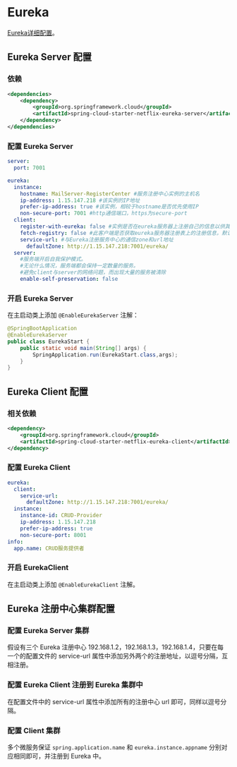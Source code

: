 # Eureka

[Eureka详细配置](https://www.cnblogs.com/april-chen/p/10617066.html)。

## Eureka Server 配置

### 依赖

```xml
<dependencies>
    <dependency>
        <groupId>org.springframework.cloud</groupId>
        <artifactId>spring-cloud-starter-netflix-eureka-server</artifactId>
    </dependency>
</dependencies>
```

### 配置 Eureka Server

```yaml
server:
  port: 7001

eureka:
  instance:
    hostname: MailServer-RegisterCenter #服务注册中心实例的主机名
    ip-address: 1.15.147.218 #该实例的IP地址
    prefer-ip-address: true #该实例，相较于hostname是否优先使用IP
    non-secure-port: 7001 #http通信端口，https为secure-port
  client:
    register-with-eureka: false #实例是否在eureka服务器上注册自己的信息以供其他服务发现，默认为true
    fetch-registry: false #此客户端是否获取eureka服务器注册表上的注册信息，默认为true，false表示这是Eureka服务器
    service-url: #与Eureka注册服务中心的通信zone和url地址
      defaultZone: http://1.15.147.218:7001/eureka/
  server:
    #服务端开启自我保护模式。
    #无论什么情况，服务端都会保持一定数量的服务。
    #避免client与server的网络问题，而出现大量的服务被清除
    enable-self-preservation: false
```

### 开启 Eureka Server

在主启动类上添加 `@EnableEurekaServer` 注解：

```java
@SpringBootApplication
@EnableEurekaServer
public class EurekaStart {
    public static void main(String[] args) {
        SpringApplication.run(EurekaStart.class,args);
    }
}
```

## Eureka Client 配置

### 相关依赖

```xml
<dependency>
    <groupId>org.springframework.cloud</groupId>
    <artifactId>spring-cloud-starter-netflix-eureka-client</artifactId>
</dependency>
```

### 配置 Eureka Client

```yaml
eureka:
  client:
    service-url:
      defaultZone: http://1.15.147.218:7001/eureka/
  instance:
    instance-id: CRUD-Provider
    ip-address: 1.15.147.218
    prefer-ip-address: true
    non-secure-port: 8001
info:
  app.name: CRUD服务提供者
```

### 开启 EurekaClient

在主启动类上添加 `@EnableEurekaClient` 注解。

## Eureka 注册中心集群配置

### 配置 Eureka Server 集群

假设有三个 Eureka 注册中心 192.168.1.2，192.168.1.3，192.168.1.4，只要在每一个的配置文件的 service-url 属性中添加另外两个的注册地址，以逗号分隔，互相注册。

### 配置 Eureka Client 注册到 Eureka 集群中

在配置文件中的 service-url 属性中添加所有的注册中心 url 即可，同样以逗号分隔。

### 配置 Client 集群

多个微服务保证 `spring.application.name` 和 `eureka.instance.appname` 分别对应相同即可，并注册到 Eureka 中。
